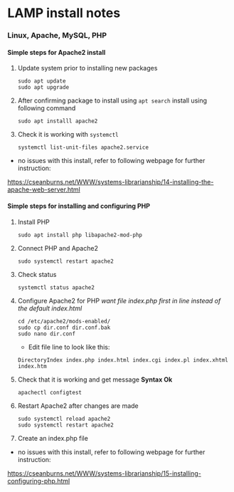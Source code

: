 # LAMP install notes

### Linux, Apache, MySQL, PHP

#### Simple steps for Apache2 install

1. Update system prior to installing new packages
	```
	sudo apt update
	sudo apt upgrade
	```
2. After confirming package to install using `apt search` install using following command
	```
	sudo apt installl apache2
	```
3. Check it is working with `systemctl`
	```
	systemctl list-unit-files apache2.service
	```
*  no issues with this install, refer to following webpage for further instruction:

https://cseanburns.net/WWW/systems-librarianship/14-installing-the-apache-web-server.html

#### Simple steps for installing and configuring PHP

1. Install PHP
	```
	sudo apt install php libapache2-mod-php
	```
2. Connect PHP and Apache2
	```
	sudo systemctl restart apache2
	```
3. Check status
	```
	systemctl status apache2
	```
4. Configure Apache2 for PHP *want file index.php first in line instead of the default index.html*
	```
	cd /etc/apache2/mods-enabled/
	sudo cp dir.conf dir.conf.bak
	sudo nano dir.conf
	```
	- Edit file line to look like this:
	```
	DirectoryIndex index.php index.html index.cgi index.pl index.xhtml index.htm
	```
5. Check that it is working and get message **Syntax Ok**
	```
	apachectl configtest
	```
6. Restart Apache2 after changes are made
	```
	sudo systemctl reload apache2
	sudo systemctl restart apache2
	```
7. Create an index.php file
	
* no issues with this install, refer to following webpage for further instruction:

https://cseanburns.net/WWW/systems-librarianship/15-installing-configuring-php.html
